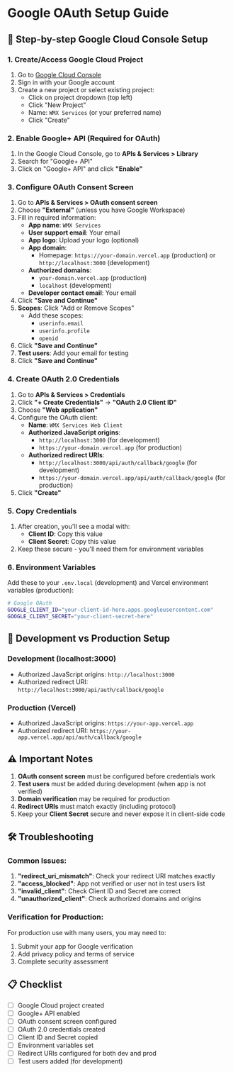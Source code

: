 # Google OAuth Setup Guide

## 🔐 Step-by-step Google Cloud Console Setup

### 1. Create/Access Google Cloud Project
1. Go to [Google Cloud Console](https://console.cloud.google.com/)
2. Sign in with your Google account
3. Create a new project or select existing project:
   - Click on project dropdown (top left)
   - Click "New Project"
   - Name: `WMX Services` (or your preferred name)
   - Click "Create"

### 2. Enable Google+ API (Required for OAuth)
1. In the Google Cloud Console, go to **APIs & Services > Library**
2. Search for "Google+ API" 
3. Click on "Google+ API" and click **"Enable"**

### 3. Configure OAuth Consent Screen
1. Go to **APIs & Services > OAuth consent screen**
2. Choose **"External"** (unless you have Google Workspace)
3. Fill in required information:
   - **App name**: `WMX Services`
   - **User support email**: Your email
   - **App logo**: Upload your logo (optional)
   - **App domain**: 
     - Homepage: `https://your-domain.vercel.app` (production) or `http://localhost:3000` (development)
   - **Authorized domains**: 
     - `your-domain.vercel.app` (production)
     - `localhost` (development)
   - **Developer contact email**: Your email
4. Click **"Save and Continue"**
5. **Scopes**: Click "Add or Remove Scopes"
   - Add these scopes:
     - `userinfo.email`
     - `userinfo.profile`
     - `openid`
6. Click **"Save and Continue"**
7. **Test users**: Add your email for testing
8. Click **"Save and Continue"**

### 4. Create OAuth 2.0 Credentials
1. Go to **APIs & Services > Credentials**
2. Click **"+ Create Credentials"** → **"OAuth 2.0 Client ID"**
3. Choose **"Web application"**
4. Configure the OAuth client:
   - **Name**: `WMX Services Web Client`
   - **Authorized JavaScript origins**:
     - `http://localhost:3000` (for development)
     - `https://your-domain.vercel.app` (for production)
   - **Authorized redirect URIs**:
     - `http://localhost:3000/api/auth/callback/google` (for development)
     - `https://your-domain.vercel.app/api/auth/callback/google` (for production)
5. Click **"Create"**

### 5. Copy Credentials
1. After creation, you'll see a modal with:
   - **Client ID**: Copy this value
   - **Client Secret**: Copy this value
2. Keep these secure - you'll need them for environment variables

### 6. Environment Variables
Add these to your `.env.local` (development) and Vercel environment variables (production):

```bash
# Google OAuth
GOOGLE_CLIENT_ID="your-client-id-here.apps.googleusercontent.com"
GOOGLE_CLIENT_SECRET="your-client-secret-here"
```

## 🔧 Development vs Production Setup

### Development (localhost:3000)
- Authorized JavaScript origins: `http://localhost:3000`
- Authorized redirect URI: `http://localhost:3000/api/auth/callback/google`

### Production (Vercel)
- Authorized JavaScript origins: `https://your-app.vercel.app`
- Authorized redirect URI: `https://your-app.vercel.app/api/auth/callback/google`

## ⚠️ Important Notes

1. **OAuth consent screen** must be configured before credentials work
2. **Test users** must be added during development (when app is not verified)
3. **Domain verification** may be required for production
4. **Redirect URIs** must match exactly (including protocol)
5. Keep your **Client Secret** secure and never expose it in client-side code

## 🛠️ Troubleshooting

### Common Issues:
1. **"redirect_uri_mismatch"**: Check your redirect URI matches exactly
2. **"access_blocked"**: App not verified or user not in test users list
3. **"invalid_client"**: Check Client ID and Secret are correct
4. **"unauthorized_client"**: Check authorized domains and origins

### Verification for Production:
For production use with many users, you may need to:
1. Submit your app for Google verification
2. Add privacy policy and terms of service
3. Complete security assessment

## 📋 Checklist
- [ ] Google Cloud project created
- [ ] Google+ API enabled
- [ ] OAuth consent screen configured
- [ ] OAuth 2.0 credentials created
- [ ] Client ID and Secret copied
- [ ] Environment variables set
- [ ] Redirect URIs configured for both dev and prod
- [ ] Test users added (for development)
